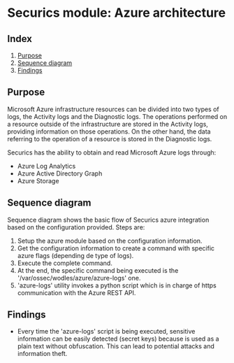 <!---
Copyright (C) 2023-2024, RV Bionics Group SpA.
Created by Securics, Inc. <info@rvbionics.com>.
This program is free software; you can redistribute it and/or modify it under the terms of GPLv2
-->

# Securics module: Azure architecture
## Index
1. [Purpose](#purpose)
2. [Sequence diagram](#sequence-diagram)
3. [Findings](#findings)

## Purpose
Microsoft Azure infrastructure resources can be divided into two types of logs, the Activity logs and the Diagnostic logs. The operations performed on a resource outside of the infrastructure are stored in the Activity logs, providing information on those operations. On the other hand, the data referring to the operation of a resource is stored in the Diagnostic logs.

Securics has the ability to obtain and read Microsoft Azure logs through:
- Azure Log Analytics
- Azure Active Directory Graph
- Azure Storage


## Sequence diagram
Sequence diagram shows the basic flow of Securics azure integration based on the configuration provided. Steps are:
1. Setup the azure module based on the configuration information.
2. Get the configuration information to create a command with specific azure flags (depending de type of logs).
3. Execute the complete command.
4. At the end, the specific command being executed is the '/var/ossec/wodles/azure/azure-logs' one.
5. 'azure-logs' utility invokes a python script which is in charge of https communication with the Azure REST API.


## Findings
* Every time the 'azure-logs' script is being executed, sensitive information can be easily detected (secret keys) because is used as a plain text without obfuscation. This can lead to potential attacks and information theft.
